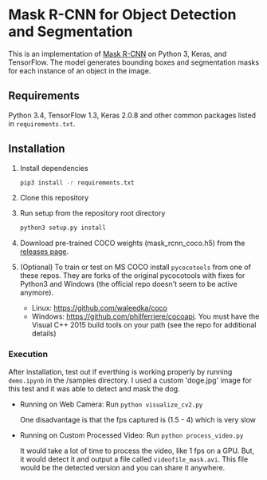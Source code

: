 # Mask R-CNN for Object Detection and Segmentation

This is an implementation of [Mask R-CNN](https://arxiv.org/abs/1703.06870) on Python 3, Keras, and TensorFlow. The model generates bounding boxes and segmentation masks for each instance of an object in the image. 



## Requirements
Python 3.4, TensorFlow 1.3, Keras 2.0.8 and other common packages listed in `requirements.txt`.


## Installation
1. Install dependencies
   ```bash
   pip3 install -r requirements.txt
   ```
2. Clone this repository
3. Run setup from the repository root directory
    ```bash
    python3 setup.py install
    ``` 
3. Download pre-trained COCO weights (mask_rcnn_coco.h5) from the [releases page](https://github.com/matterport/Mask_RCNN/releases).
4. (Optional) To train or test on MS COCO install `pycocotools` from one of these repos. They are forks of the original pycocotools with fixes for Python3 and Windows (the official repo doesn't seem to be active anymore).

    * Linux: https://github.com/waleedka/coco
    * Windows: https://github.com/philferriere/cocoapi.
    You must have the Visual C++ 2015 build tools on your path (see the repo for additional details)


### Execution

After installation, test out if everthing is working properly by running `demo.ipynb` in the /samples directory.
I used a custom 'doge.jpg' image for this test and it was able to detect and mask the dog.

- Running on Web Camera:
	Run `python visualize_cv2.py` 
	
	One disadvantage is that the fps captured is (1.5 - 4) which is very slow

- Running on Custom Processed Video:
	Run `python process_video.py`

	It would take a lot of time to process the video, like 1 fps on a GPU. But, it would detect it and
	output a file called `videofile_mask.avi`. This file would be the detected version and you can share it 
	anywhere.




